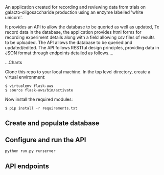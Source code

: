 An application created for recording and reviewing data from trials on galacto-oligosaccharide production using an enzyme labelled 'white unicorn'.

It provides an API to allow the database to be queried as well as updated, To record data in the database, the application provides html forms for recording experiment details along with a field allowing csv files of results to be uploaded. The API allows the database to be queried and updated/edited. The API follows RESTful design principles, providing data in JSON format through endpoints detailed as follows....

...Charts

Clone this repo to your local machine. In the top level directory, create a virtual environment:

    $ virtualenv flask-aws
    $ source flask-aws/bin/activate

Now install the required modules:
 
    $ pip install -r requirements.txt
    

Create and populate database
----------------------------



Configure and run the API
--------------------------


    python run.py runserver


API endpoints
-------------
